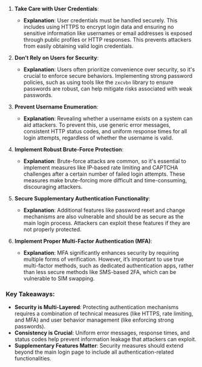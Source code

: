 1. **Take Care with User Credentials**:
   - **Explanation**: User credentials must be handled securely. This includes using HTTPS to encrypt login data and ensuring no sensitive information like usernames or email addresses is exposed through public profiles or HTTP responses. This prevents attackers from easily obtaining valid login credentials.

2. **Don’t Rely on Users for Security**:
   - **Explanation**: Users often prioritize convenience over security, so it's crucial to enforce secure behaviors. Implementing strong password policies, such as using tools like the `zxcvbn` library to ensure passwords are robust, can help mitigate risks associated with weak passwords.

3. **Prevent Username Enumeration**:
   - **Explanation**: Revealing whether a username exists on a system can aid attackers. To prevent this, use generic error messages, consistent HTTP status codes, and uniform response times for all login attempts, regardless of whether the username is valid.

4. **Implement Robust Brute-Force Protection**:
   - **Explanation**: Brute-force attacks are common, so it's essential to implement measures like IP-based rate limiting and CAPTCHA challenges after a certain number of failed login attempts. These measures make brute-forcing more difficult and time-consuming, discouraging attackers.

5. **Secure Supplementary Authentication Functionality**:
   - **Explanation**: Additional features like password reset and change mechanisms are also vulnerable and should be as secure as the main login process. Attackers can exploit these features if they are not properly protected.

6. **Implement Proper Multi-Factor Authentication (MFA)**:
   - **Explanation**: MFA significantly enhances security by requiring multiple forms of verification. However, it’s important to use true multi-factor methods, such as dedicated authentication apps, rather than less secure methods like SMS-based 2FA, which can be vulnerable to SIM swapping.

### Key Takeaways:
- **Security is Multi-Layered**: Protecting authentication mechanisms requires a combination of technical measures (like HTTPS, rate limiting, and MFA) and user behavior management (like enforcing strong passwords).
- **Consistency is Crucial**: Uniform error messages, response times, and status codes help prevent information leakage that attackers can exploit.
- **Supplementary Features Matter**: Security measures should extend beyond the main login page to include all authentication-related functionalities.

